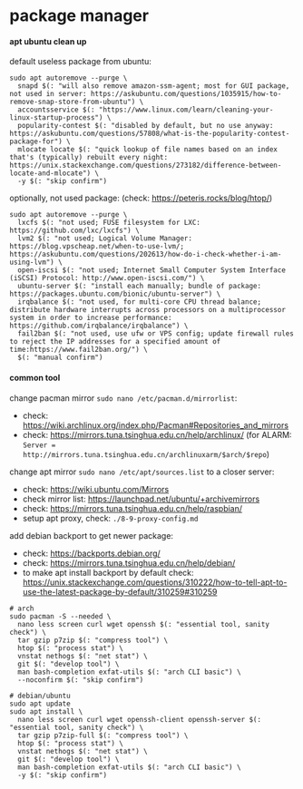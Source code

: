 # package manager


#### apt ubuntu clean up

default useless package from ubuntu:
```shell script
sudo apt autoremove --purge \
  snapd $(: "will also remove amazon-ssm-agent; most for GUI package, not used in server: https://askubuntu.com/questions/1035915/how-to-remove-snap-store-from-ubuntu") \
  accountsservice $(: "https://www.linux.com/learn/cleaning-your-linux-startup-process") \
  popularity-contest $(: "disabled by default, but no use anyway: https://askubuntu.com/questions/57808/what-is-the-popularity-contest-package-for") \
  mlocate locate $(: "quick lookup of file names based on an index that's (typically) rebuilt every night: https://unix.stackexchange.com/questions/273182/difference-between-locate-and-mlocate") \
  -y $(: "skip confirm")
```

optionally, not used package: (check: https://peteris.rocks/blog/htop/)
```shell script
sudo apt autoremove --purge \
  lxcfs $(: "not used; FUSE filesystem for LXC: https://github.com/lxc/lxcfs") \
  lvm2 $(: "not used; Logical Volume Manager: https://blog.vpscheap.net/when-to-use-lvm/; https://askubuntu.com/questions/202613/how-do-i-check-whether-i-am-using-lvm") \
  open-iscsi $(: "not used; Internet Small Computer System Interface (iSCSI) Protocol: http://www.open-iscsi.com/") \
  ubuntu-server $(: "install each manually; bundle of package: https://packages.ubuntu.com/bionic/ubuntu-server") \
  irqbalance $(: "not used, for multi-core CPU thread balance; distribute hardware interrupts across processors on a multiprocessor system in order to increase performance: https://github.com/irqbalance/irqbalance") \
  fail2ban $(: "not used, use ufw or VPS config; update firewall rules to reject the IP addresses for a specified amount of time:https://www.fail2ban.org/") \
  $(: "manual confirm")
```


#### common tool

change pacman mirror `sudo nano /etc/pacman.d/mirrorlist`:
- check: https://wiki.archlinux.org/index.php/Pacman#Repositories_and_mirrors
- check: https://mirrors.tuna.tsinghua.edu.cn/help/archlinux/ (for ALARM: `Server = http://mirrors.tuna.tsinghua.edu.cn/archlinuxarm/$arch/$repo`)

change apt mirror `sudo nano /etc/apt/sources.list` to a closer server:
- check: https://wiki.ubuntu.com/Mirrors
- check mirror list: https://launchpad.net/ubuntu/+archivemirrors
- check: https://mirrors.tuna.tsinghua.edu.cn/help/raspbian/
- setup apt proxy, check: `./8-9-proxy-config.md`

add debian backport to get newer package:
- check: https://backports.debian.org/
- check: https://mirrors.tuna.tsinghua.edu.cn/help/debian/
- to make apt install backport by default check: https://unix.stackexchange.com/questions/310222/how-to-tell-apt-to-use-the-latest-package-by-default/310259#310259

```shell script
# arch
sudo pacman -S --needed \
  nano less screen curl wget openssh $(: "essential tool, sanity check") \
  tar gzip p7zip $(: "compress tool") \
  htop $(: "process stat") \
  vnstat nethogs $(: "net stat") \
  git $(: "develop tool") \
  man bash-completion exfat-utils $(: "arch CLI basic") \
  --noconfirm $(: "skip confirm")

# debian/ubuntu
sudo apt update
sudo apt install \
  nano less screen curl wget openssh-client openssh-server $(: "essential tool, sanity check") \
  tar gzip p7zip-full $(: "compress tool") \
  htop $(: "process stat") \
  vnstat nethogs $(: "net stat") \
  git $(: "develop tool") \
  man bash-completion exfat-utils $(: "arch CLI basic") \
  -y $(: "skip confirm")
```
